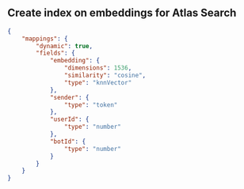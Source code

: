 ## Create index on embeddings for Atlas Search

```json
{
	"mappings": {
		"dynamic": true,
		"fields": {
			"embedding": {
				"dimensions": 1536,
				"similarity": "cosine",
				"type": "knnVector"
			},
			"sender": {
				"type": "token"
			},
			"userId": {
				"type": "number"
			},
			"botId": {
				"type": "number"
			}
		}
	}
}
```
